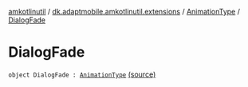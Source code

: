 [amkotlinutil](../../index.md) / [dk.adaptmobile.amkotlinutil.extensions](../index.md) / [AnimationType](index.md) / [DialogFade](./-dialog-fade.md)

# DialogFade

`object DialogFade : `[`AnimationType`](index.md) [(source)](https://github.com/adaptmobile-organization/amkotlinutil/tree/master/amkotlinutil/amkotlinutil/src/main/java/dk/adaptmobile/amkotlinutil/extensions/ConductorExtensions.kt#L47)